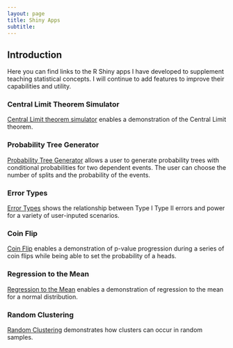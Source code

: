 ```yaml
---
layout: page
title: Shiny Apps
subtitle: 
---
```

## Introduction
Here  you can find  links to the R Shiny apps I have developed to supplement teaching statistical concepts. I will continue to add features to improve their capabilities and utility. 


### Central Limit Theorem Simulator 

[Central Limit theorem simulator]( https://dmostatsbasic.shinyapps.io/CLTSimulator/) enables a demonstration of the Central Limit theorem. 

### Probability Tree Generator 
[Probability Tree Generator](https://mstats.shinyapps.io/probtree/) allows a user to generate probability trees with conditional probabilities for two dependent events. The user can choose the number of splits and the probability of the events. 

### Error Types
[Error Types](https://mstats.shinyapps.io/ErrorTypes/) shows the relationship between Type I Type II errors and power for a variety of user-inputed scenarios. 
### Coin Flip
[Coin Flip](https://mstats.shinyapps.io/Coinflip/)  enables a demonstration of p-value progression during a series of coin flips while being able to set the probability of a heads. 
### Regression to the Mean

[Regression to the Mean](https://mstats.shinyapps.io/Regtomean/) enables a demonstration of regression to the mean for a normal distribution.  

### Random Clustering 

[Random Clustering](https://mstats.shinyapps.io/RandomClustering/) demonstrates how clusters can occur in random samples.  
